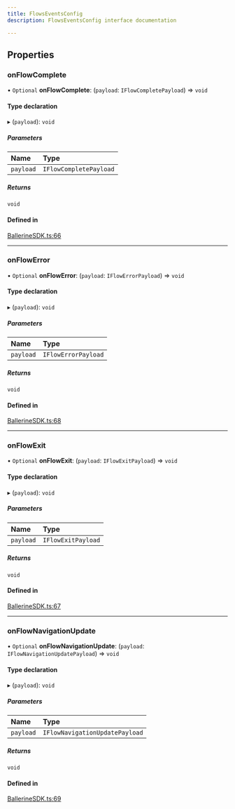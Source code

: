 ```yaml
---
title: FlowsEventsConfig
description: FlowsEventsConfig interface documentation

---
```


## Properties

### onFlowComplete

• `Optional` **onFlowComplete**: (`payload`: `IFlowCompletePayload`) => `void`

#### Type declaration

▸ (`payload`): `void`

##### Parameters

| Name      | Type                   |
| :-------- | :--------------------- |
| `payload` | `IFlowCompletePayload` |

##### Returns

`void`

#### Defined in

[BallerineSDK.ts:66](https://github.com/ballerine-io/ballerine/blob/ec0b014/sdks/web-ui-sdk/src/types/BallerineSDK.ts#L66)

---

### onFlowError

• `Optional` **onFlowError**: (`payload`: `IFlowErrorPayload`) => `void`

#### Type declaration

▸ (`payload`): `void`

##### Parameters

| Name      | Type                |
| :-------- | :------------------ |
| `payload` | `IFlowErrorPayload` |

##### Returns

`void`

#### Defined in

[BallerineSDK.ts:68](https://github.com/ballerine-io/ballerine/blob/ec0b014/sdks/web-ui-sdk/src/types/BallerineSDK.ts#L68)

---

### onFlowExit

• `Optional` **onFlowExit**: (`payload`: `IFlowExitPayload`) => `void`

#### Type declaration

▸ (`payload`): `void`

##### Parameters

| Name      | Type               |
| :-------- | :----------------- |
| `payload` | `IFlowExitPayload` |

##### Returns

`void`

#### Defined in

[BallerineSDK.ts:67](https://github.com/ballerine-io/ballerine/blob/ec0b014/sdks/web-ui-sdk/src/types/BallerineSDK.ts#L67)

---

### onFlowNavigationUpdate

• `Optional` **onFlowNavigationUpdate**: (`payload`: `IFlowNavigationUpdatePayload`) => `void`

#### Type declaration

▸ (`payload`): `void`

##### Parameters

| Name      | Type                           |
| :-------- | :----------------------------- |
| `payload` | `IFlowNavigationUpdatePayload` |

##### Returns

`void`

#### Defined in

[BallerineSDK.ts:69](https://github.com/ballerine-io/ballerine/blob/ec0b014/sdks/web-ui-sdk/src/types/BallerineSDK.ts#L69)
